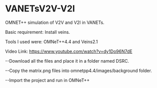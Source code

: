 VANETsV2V-V2I
=============

OMNET++ simulation of V2V and V2I in VANETs.

Basic requirement: Install veins.

Tools I used were: OMNeT++4.4 and Veins2.1

Video Link: https://www.youtube.com/watch?v=dy1Do96N7dE

--Download all the files and place it in a folder named DSRC.

--Copy the matrix.png files into omnetpp4.4/images/background folder.

--Import the project and run in OMNeT++
 
